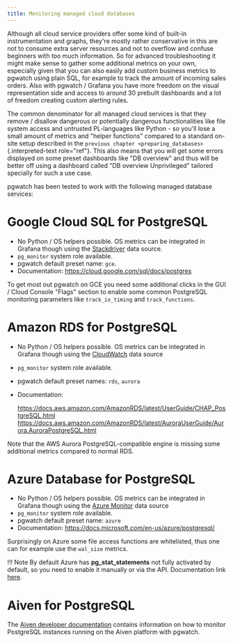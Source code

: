 ```yaml
---
title: Monitoring managed cloud databases
---
```


Although all cloud service providers offer some kind of built-in
instrumentation and graphs, they're mostly rather conservative in this
are not to consume extra server resources and not to overflow and
confuse beginners with too much information. So for advanced
troubleshooting it might make sense to gather some additional metrics on
your own, especially given that you can also easily add custom business
metrics to pgwatch using plain SQL, for example to track the amount of
incoming sales orders. Also with pgwatch / Grafana you have more
freedom on the visual representation side and access to around 30
prebuilt dashboards and a lot of freedom creating custom alerting rules.

The common denominator for all managed cloud services is that they
remove / disallow dangerous or potentially dangerous functionalities
like file system access and untrusted PL-languages like Python - so
you'll lose a small amount of metrics and "helper functions" compared
to a standard on-site setup described in the
`previous chapter <preparing_databases>`{.interpreted-text role="ref"}.
This also means that you will get some errors displayed on some preset
dashboards like "DB overview" and thus will be better off using a
dashboard called "DB overview Unprivileged" tailored specially for
such a use case.

pgwatch has been tested to work with the following managed database
services:

# Google Cloud SQL for PostgreSQL

-   No Python / OS helpers possible. OS metrics can be integrated in
    Grafana though using the
    [Stackdriver](https://grafana.com/docs/grafana/latest/datasources/google-cloud-monitoring/)
    data source.
-   `pg_monitor` system role available.
-   pgwatch default preset name: `gce`.
-   Documentation: <https://cloud.google.com/sql/docs/postgres>

To get most out pgwatch on GCE you need some additional clicks in the
GUI / Cloud Console "Flags" section to enable some common PostgreSQL
monitoring parameters like `track_io_timing` and `track_functions`.

# Amazon RDS for PostgreSQL

-   No Python / OS helpers possible. OS metrics can be integrated in
    Grafana though using the
    [CloudWatch](https://grafana.com/docs/grafana/latest/datasources/cloudwatch/)
    data source

-   `pg_monitor` system role available.

-   pgwatch default preset names: `rds`, `aurora`

-   Documentation:
    
    <https://docs.aws.amazon.com/AmazonRDS/latest/UserGuide/CHAP_PostgreSQL.html>
    <https://docs.aws.amazon.com/AmazonRDS/latest/AuroraUserGuide/Aurora.AuroraPostgreSQL.html>

Note that the AWS Aurora PostgreSQL-compatible engine is missing some
additional metrics compared to normal RDS.

# Azure Database for PostgreSQL

-   No Python / OS helpers possible. OS metrics can be integrated in
    Grafana though using the [Azure
    Monitor](https://grafana.com/docs/grafana/latest/datasources/azuremonitor/)
    data source
-   `pg_monitor` system role available.
-   pgwatch default preset name: `azure`
-   Documentation: <https://docs.microsoft.com/en-us/azure/postgresql/>

Surprisingly on Azure some file access functions are whitelisted, thus
one can for example use the `wal_size` metrics.

!!! Note
    By default Azure has **pg_stat_statements** not fully activated by
    default, so you need to enable it manually or via the API. Documentation
    link [here](https://docs.microsoft.com/en-us/azure/postgresql/howto-optimize-query-stats-collection).

# Aiven for PostgreSQL

The [Aiven developer
documentation](https://developer.aiven.io/docs/products/postgresql/howto/monitor-with-pgwatch.html)
contains information on how to monitor PostgreSQL instances running on
the Aiven platform with pgwatch.
